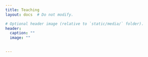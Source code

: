 ```yaml
---
title: Teaching
layout: docs  # Do not modify.

# Optional header image (relative to `static/media/` folder).
header:
  caption: ""
  image: ""
  

---
```


